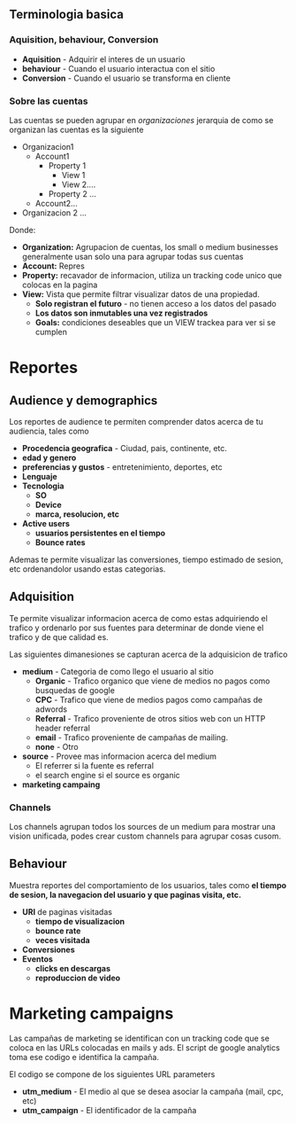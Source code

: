 
## Terminologia basica 

### Aquisition, behaviour, Conversion

* **Aquisition** - Adquirir el interes de un usuario
* **behaviour** - Cuando el usuario interactua con el sitio
* **Conversion** - Cuando el usuario se transforma en cliente

### Sobre las cuentas

Las cuentas se pueden agrupar en _organizaciones_  jerarquia de como se organizan las cuentas es la siguiente

* Organizacion1
	* Account1
		* Property 1
			* View 1
			* View 2.... 
		* Property 2 ... 
	* Account2... 
* Organizacion 2 ...

Donde:

* **Organization:** Agrupacion de cuentas, los small o medium businesses generalmente usan solo una para agrupar todas sus cuentas
* **Account:** Repres
* **Property:**  recavador de informacion, utiliza un tracking code unico que colocas en la pagina 
* **View:** Vista que permite filtrar visualizar datos de una propiedad. 		 	 
	*  **Solo registran el futuro** - no tienen acceso a los datos del pasado
	* **Los datos son inmutables una vez registrados**
	* **Goals:** condiciones deseables que un VIEW trackea para ver si se cumplen 

# Reportes

## Audience y demographics

Los reportes de audience te permiten comprender datos acerca de tu audiencia, tales como

* **Procedencia geografica** - Ciudad, pais, continente, etc.
* **edad y genero**
* **preferencias y gustos** - entretenimiento, deportes, etc
* **Lenguaje**
* **Tecnologia**
	* **SO**
	* **Device**
	* **marca, resolucion, etc**
* **Active users**
	* **usuarios persistentes en el tiempo**
	* **Bounce rates**   

Ademas te permite visualizar las conversiones, tiempo estimado de sesion, etc ordenandolor usando estas categorias.

## Adquisition

Te permite visualizar informacion acerca de como estas adquiriendo el trafico y ordenarlo por sus fuentes para determinar de donde viene el trafico y de que calidad es. 

Las siguientes dimanesiones se capturan acerca de la adquisicion de trafico

* **medium** - Categoria de como llego el usuario al sitio
	* **Organic** - Trafico organico que viene de medios no pagos como busquedas de google
	* **CPC** - Trafico que viene de medios pagos como campañas de adwords
	* **Referral** - Trafico proveniente de otros sitios web con un HTTP header referral
	* **email** - Trafico proveniente de campañas de mailing.
	* **none** - Otro
* **source** - Provee mas informacion acerca del medium
	* El referrer si la fuente es referral
	* el search engine si el source es organic
* **marketing campaing**

### Channels

Los channels agrupan todos los sources de un medium para mostrar una vision unificada, podes crear custom channels para agrupar cosas cusom.

## Behaviour

Muestra reportes del comportamiento de los usuarios, tales como  **el tiempo de sesion, la navegacion del usuario y que paginas visita, etc.**

* **URI** de paginas visitadas
	* **tiempo de visualizacion**
	* **bounce rate** 
	* **veces visitada**
* **Conversiones**
* **Eventos**
	* **clicks en descargas**
	* **reproduccion de video** 


# Marketing campaigns

Las campañas de marketing se identifican con un tracking code que se coloca en las URLs colocadas en mails y ads.
El script de google analytics toma ese codigo e identifica la campaña.

El codigo se compone de los siguientes URL parameters
* **utm_medium** - El medio al que se desea asociar la campaña (mail, cpc, etc)
* **utm_campaign** - El identificador de la campaña

<!--stackedit_data:
eyJoaXN0b3J5IjpbMTMwNDgwNjMzNiwxNzY1MDAwNTcyLDc5OD
Q5MzAxMSwtMjk2NjA4MjYzLC00NzcyNTA1MTYsLTEyMjkwNDI4
NDAsMTA1MTYxMTczNywtMTQyMTcwMTc0MV19
-->